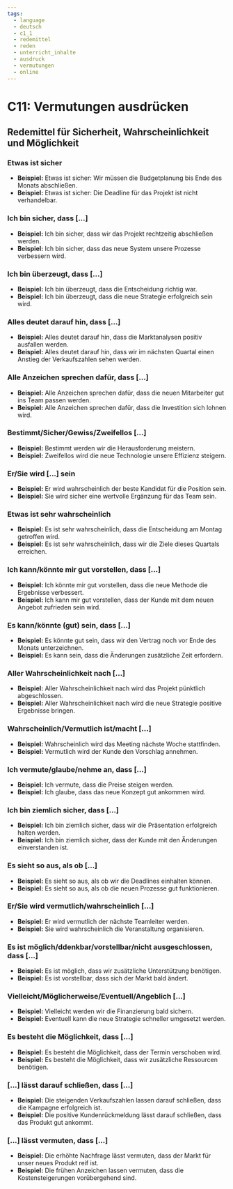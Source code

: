 ```yaml
---
tags:
  - language
  - deutsch
  - c1_1
  - redemittel
  - reden
  - unterricht_inhalte
  - ausdruck
  - vermutungen
  - online
---
```


# C11: Vermutungen ausdrücken

## Redemittel für Sicherheit, Wahrscheinlichkeit und Möglichkeit

### Etwas ist sicher

- __Beispiel:__ Etwas ist sicher: Wir müssen die Budgetplanung bis Ende des Monats abschließen.
- __Beispiel:__ Etwas ist sicher: Die Deadline für das Projekt ist nicht verhandelbar.

### Ich bin sicher, dass [...]

- __Beispiel:__ Ich bin sicher, dass wir das Projekt rechtzeitig abschließen werden.
- __Beispiel:__ Ich bin sicher, dass das neue System unsere Prozesse verbessern wird.

### Ich bin überzeugt, dass [...]

- __Beispiel:__ Ich bin überzeugt, dass die Entscheidung richtig war.
- __Beispiel:__ Ich bin überzeugt, dass die neue Strategie erfolgreich sein wird.

### Alles deutet darauf hin, dass [...]

- __Beispiel:__ Alles deutet darauf hin, dass die Marktanalysen positiv ausfallen werden.
- __Beispiel:__ Alles deutet darauf hin, dass wir im nächsten Quartal einen Anstieg der Verkaufszahlen sehen werden.

### Alle Anzeichen sprechen dafür, dass [...]

- __Beispiel:__ Alle Anzeichen sprechen dafür, dass die neuen Mitarbeiter gut ins Team passen werden.
- __Beispiel:__ Alle Anzeichen sprechen dafür, dass die Investition sich lohnen wird.

### Bestimmt/Sicher/Gewiss/Zweifellos [...]

- __Beispiel:__ Bestimmt werden wir die Herausforderung meistern.
- __Beispiel:__ Zweifellos wird die neue Technologie unsere Effizienz steigern.

### Er/Sie wird [...] sein

- __Beispiel:__ Er wird wahrscheinlich der beste Kandidat für die Position sein.
- __Beispiel:__ Sie wird sicher eine wertvolle Ergänzung für das Team sein.

### Etwas ist sehr wahrscheinlich

- __Beispiel:__ Es ist sehr wahrscheinlich, dass die Entscheidung am Montag getroffen wird.
- __Beispiel:__ Es ist sehr wahrscheinlich, dass wir die Ziele dieses Quartals erreichen.

### Ich kann/könnte mir gut vorstellen, dass [...]

- __Beispiel:__ Ich könnte mir gut vorstellen, dass die neue Methode die Ergebnisse verbessert.
- __Beispiel:__ Ich kann mir gut vorstellen, dass der Kunde mit dem neuen Angebot zufrieden sein wird.

### Es kann/könnte (gut) sein, dass [...]

- __Beispiel:__ Es könnte gut sein, dass wir den Vertrag noch vor Ende des Monats unterzeichnen.
- __Beispiel:__ Es kann sein, dass die Änderungen zusätzliche Zeit erfordern.

### Aller Wahrscheinlichkeit nach [...]

- __Beispiel:__ Aller Wahrscheinlichkeit nach wird das Projekt pünktlich abgeschlossen.
- __Beispiel:__ Aller Wahrscheinlichkeit nach wird die neue Strategie positive Ergebnisse bringen.

### Wahrscheinlich/Vermutlich ist/macht [...]

- __Beispiel:__ Wahrscheinlich wird das Meeting nächste Woche stattfinden.
- __Beispiel:__ Vermutlich wird der Kunde den Vorschlag annehmen.

### Ich vermute/glaube/nehme an, dass [...]

- __Beispiel:__ Ich vermute, dass die Preise steigen werden.
- __Beispiel:__ Ich glaube, dass das neue Konzept gut ankommen wird.

### Ich bin ziemlich sicher, dass [...]

- __Beispiel:__ Ich bin ziemlich sicher, dass wir die Präsentation erfolgreich halten werden.
- __Beispiel:__ Ich bin ziemlich sicher, dass der Kunde mit den Änderungen einverstanden ist.

### Es sieht so aus, als ob [...]

- __Beispiel:__ Es sieht so aus, als ob wir die Deadlines einhalten können.
- __Beispiel:__ Es sieht so aus, als ob die neuen Prozesse gut funktionieren.

### Er/Sie wird vermutlich/wahrscheinlich [...]

- __Beispiel:__ Er wird vermutlich der nächste Teamleiter werden.
- __Beispiel:__ Sie wird wahrscheinlich die Veranstaltung organisieren.

### Es ist möglich/ddenkbar/vorstellbar/nicht ausgeschlossen, dass [...]

- __Beispiel:__ Es ist möglich, dass wir zusätzliche Unterstützung benötigen.
- __Beispiel:__ Es ist vorstellbar, dass sich der Markt bald ändert.

### Vielleicht/Möglicherweise/Eventuell/Angeblich [...]

- __Beispiel:__ Vielleicht werden wir die Finanzierung bald sichern.
- __Beispiel:__ Eventuell kann die neue Strategie schneller umgesetzt werden.

### Es besteht die Möglichkeit, dass [...]

- __Beispiel:__ Es besteht die Möglichkeit, dass der Termin verschoben wird.
- __Beispiel:__ Es besteht die Möglichkeit, dass wir zusätzliche Ressourcen benötigen.

### [...] lässt darauf schließen, dass [...]

- __Beispiel:__ Die steigenden Verkaufszahlen lassen darauf schließen, dass die Kampagne erfolgreich ist.
- __Beispiel:__ Die positive Kundenrückmeldung lässt darauf schließen, dass das Produkt gut ankommt.

### [...] lässt vermuten, dass [...]

- __Beispiel:__ Die erhöhte Nachfrage lässt vermuten, dass der Markt für unser neues Produkt reif ist.
- __Beispiel:__ Die frühen Anzeichen lassen vermuten, dass die Kostensteigerungen vorübergehend sind.
